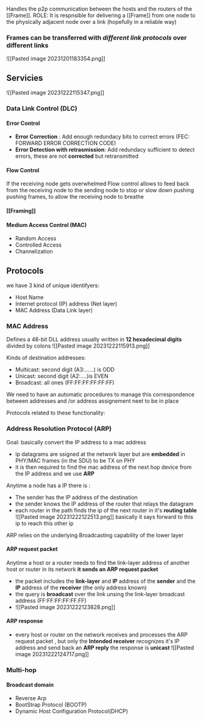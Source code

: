 Handles the p2p communication between the hosts and the routers of the [[Frame]].
ROLE: It is respnsible for delivering a [[Frame]] from one node to the physically adjacent node over a link (hopefully in a reliable way)

### Frames can be transferred with  *different link protocols* over different links

![[Pasted image 20231201183354.png]]


## Servicies 
![[Pasted image 20231222115347.png]]
### Data Link Control (DLC)
#### Error Control
- **Error Correction** : Add enough redundacy bits to correct errors (FEC: FORWARD ERROR CORRECTION CODE)
- **Error Detection with retrasmission**: Add redundacy sufficient to detect errors, these are not **corrected** but retransmitted
#### Flow Control 
If the receiving node gets overwhelmed Flow control allows to feed back from the receiving node to the sending node to stop or slow down pushing pushing frames, to allow the receiving node to breathe
#### [[Framing]]
#### Medium Access Control (MAC)
- Random Access
- Controlled Access 
- Channelization 
## Protocols 
we have 3 kind of unique identifyers:
- Host Name
- Internet protocol (IP) address (Net layer)
- MAC Address (Data Link layer)
### MAC Address 
Defines a 48-bit DLL address usually written in **12 hexadecimal digits** divided by colons
![[Pasted image 20231222115913.png]]

Kinds of destination addresses:
- Multicast: second digit (A3:......) is ODD
- Unicast: second digit (A2:....)is EVEN
- Broadcast: all ones (FF:FF:FF:FF:FF:FF)

We need to have an automatic procedures to manage this correspondence between addresses and /or address assignement neet to be in place

Protocols related to these functionality:
### Address Resolution Protocol (ARP)
Goal: basically convert the IP address to a mac address 
- ip datagrams are ssigned at the network layer but are **embedded** in PHY/MAC frames (in the SDU) to be TX on PHY
- it is then required to find the mac address of the next hop device from the IP address and we use **ARP**


Anytime a node has a IP there is :
- The sender has the IP address of the destination 
- the sender knows the IP address of the router that relays the datagram
- each router in the path finds the ip of the next router in it's **routing table**
![[Pasted image 20231222122513.png]]
basically it says forward to this ip to reach this other ip 

ARP relies on the underlying Broadcasting capability of the lower layer
#### ARP request packet
Anytime a host or a router needs to find the link-layer address of another host or router in its network
**it sends an ARP request packet** 
- the packet includes the **link-layer** and **IP** address of the **sender** and the **IP** address of the **receiver** (the only address known)
- the query is **broadcast** over the link unsing the link-layer broadcast address (FF:FF:FF:FF:FF.FF)
- ![[Pasted image 20231222123828.png]]
#### ARP response
- every host or router on the network receives and processes the ARP request packet , but only the **Intended receiver** recognizes it's IP address and send back an **ARP reply**
the response is **unicast**
![[Pasted image 20231222124717.png]]

### Multi-hop
#### Broadcast domain 


- Reverse Arp 
- BootStrap Protocol (BOOTP)
- Dynamic Host Configuration Protocol(DHCP)




